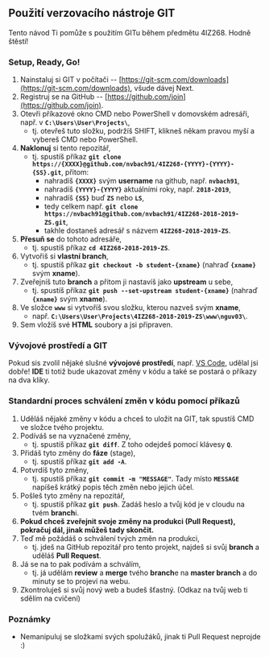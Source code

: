 ## Použití verzovacího nástroje GIT
Tento návod Ti pomůže s použitím GITu během předmětu 4IZ268. Hodně štěstí!



### Setup, Ready, Go!
1. Nainstaluj si GIT v počítači -- [https://git-scm.com/downloads](https://git-scm.com/downloads), všude dávej Next.
2. Registruj se na GitHub -- [https://github.com/join](https://github.com/join).
3. Otevři příkazové okno CMD nebo PowerShell v domovském adresáři, např. v **`C:\Users\User\Projects\`**, 
    - tj. otevřeš tuto složku, podržíš SHIFT, klikneš někam pravou myší a vybereš CMD nebo PowerShell.
4. **Naklonuj** si tento repozitář, 
    - tj. spustíš příkaz **`git clone https://{XXXX}@github.com/nvbach91/4IZ268-{YYYY}-{YYYY}-{SS}.git`**, přitom: 
        - nahradíš **`{XXXX}`** svým **username** na github, např. **`nvbach91`**,
        - nahradíš **`{YYYY}-{YYYY}`** aktuálními roky, např. **`2018-2019`**,
        - nahradíš **`{SS}`** buď **`ZS`** nebo **`LS`**,
        - tedy celkem např. **`git clone https://nvbach91@github.com/nvbach91/4IZ268-2018-2019-ZS.git`**,
        - takhle dostaneš adresář s názvem **`4IZ268-2018-2019-ZS`**.
5. **Přesuň se** do tohoto adresáře, 
    - tj. spustíš příkaz **`cd 4IZ268-2018-2019-ZS`**.
6. Vytvořiš si **vlastní branch**, 
    - tj. spustíš příkaz **`git checkout -b student-{xname}`** (nahraď **`{xname}`** svým **xname**).
7. Zveřejníš tuto **branch** a přitom ji nastavíš jako **upstream** u sebe, 
    - tj. spustíš příkaz **`git push --set-upstream student-{xname}`** (nahraď **`{xname}`** svým **xname**).
8. Ve složce **`www`** si vytvoříš svou složku, kterou nazveš svým **xname**, 
    - např. **`C:\Users\User\Projects\4IZ268-2018-2019-ZS\www\nguv03\`**.
9. Sem vložíš své **HTML** soubory a jsi připraven.



### Vývojové prostředí a GIT
Pokud sis zvolil nějaké slušné **vývojové prostředí**, např. [VS Code](https://code.visualstudio.com/download), udělal jsi dobře! **IDE** ti totiž bude ukazovat změny v kódu a také se postará o příkazy na dva kliky.



### Standardní proces schválení změn v kódu pomocí příkazů
1. Uděláš nějaké změny v kódu a chceš to uložit na GIT, tak spustíš CMD ve složce tvého projektu.
2. Podíváš se na vyznačené změny, 
    - tj. spustíš příkaz **`git diff`**. Z toho odejdeš pomocí klávesy **`Q`**.
3. Přidáš tyto změny do **fáze** (stage), 
    - tj. spustíš příkaz **`git add -A`**.
4. Potvrdíš tyto změny, 
    - tj. spustíš příkaz **`git commit -m "MESSAGE"`**. Tady místo **`MESSAGE`** napíšeš krátký popis těch změn nebo jejich účel.
5. Pošleš tyto změny na repozitář, 
    - tj. spustíš příkaz **`git push`**. Zadáš heslo a tvůj kód je v cloudu na tvém **branch**i.
6. **Pokud chceš zveřejnit svoje změny na produkci (Pull Request), pokračuj dál, jinak můžeš tady skončit.**
7. Teď mě požádáš o schválení tvých změn na produkci, 
    - tj. jdeš na GitHub repozitář pro tento projekt, najdeš si svůj **branch** a uděláš **Pull Request**.
8. Já se na to pak podívám a schválím, 
    - tj. já udělám **review** a **merge** tvého **branch**e na **master branch** a do minuty se to projeví na webu.
9. Zkontroluješ si svůj nový web a budeš šťastný. (Odkaz na tvůj web ti sdělím na cvičení)

### Poznámky
- Nemanipuluj se složkami svých spolužáků, jinak ti Pull Request neprojde :)
